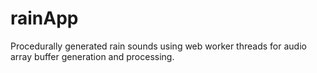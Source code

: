 # rainApp

Procedurally generated rain sounds using web worker threads for audio array buffer generation and processing.
